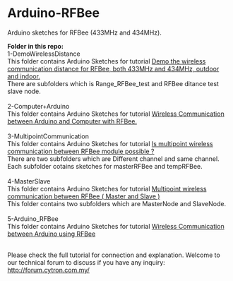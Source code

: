 # Arduino-RFBee
Arduino sketches for RFBee (433MHz and 434MHz). 

<strong> Folder in this repo: </strong> <br/>
1-DemoWirelessDistance<br/>
 This folder contains Arduino Sketches for tutorial <a href= "http://tutorial.cytron.com.my/2015/04/17/demo-the-wireless-communication-distance-for-rfbee-both-433mhz-and-434mhz-outdoor-and-indoor/" target="_blank">Demo the wireless communication distance for RFBee, both 433MHz and 434MHz, outdoor and indoor.</a><br/>
There are subfolders which is Range_RFBee_test and RFBee ditance test slave node.<br/><br/>
2-Computer+Arduino<br/>
This folder contains Arduino Sketches for tutorial <a href= "http://tutorial.cytron.com.my/2015/01/29/wireless-communication-between-arduino-and-computer-with-rfbee/" target="_blank">Wireless Communication between Arduino and Computer with RFBee.</a><br/><br/>
3-MultipointCommunication<br/>
This folder contains Arduino Sketches for tutorial <a href= "http://tutorial.cytron.com.my/2015/04/04/is-multipoint-wireless-communication-between-rfbee-module-possible/" target="_blank">Is multipoint wireless communication between RFBee module possible ?</a><br/>
There are two subfolders which are Different channel and same channel. Each subfolder cotains sketches for masterRFBee and tempRFBee.<br/><br/>
4-MasterSlave<br/>
This folder contains Arduino Sketches for tutorial <a href= "http://tutorial.cytron.com.my/2015/04/14/multipoint-wireless-communication-between-rfbee-master-and-slave/" target="_blank">Multipoint wireless communication between RFBee ( Master and Slave )</a><br/>
This folder contains two subfolders which are MasterNode and SlaveNode. <br/><br/>
5-Arduino_RFBee <br/>
This folder contains Arduino Sketches for tutorial <a href= "http://tutorial.cytron.com.my/2015/01/26/wireless-communication-between-arduino-and-rfbee/" target="_blank">Wireless Communication between Arduino using RFBee</a><br/><br/>

Please check the full tutorial for connection and explanation. Welcome to our technical forum to discuss if you have any inquiry: http://forum.cytron.com.my/
